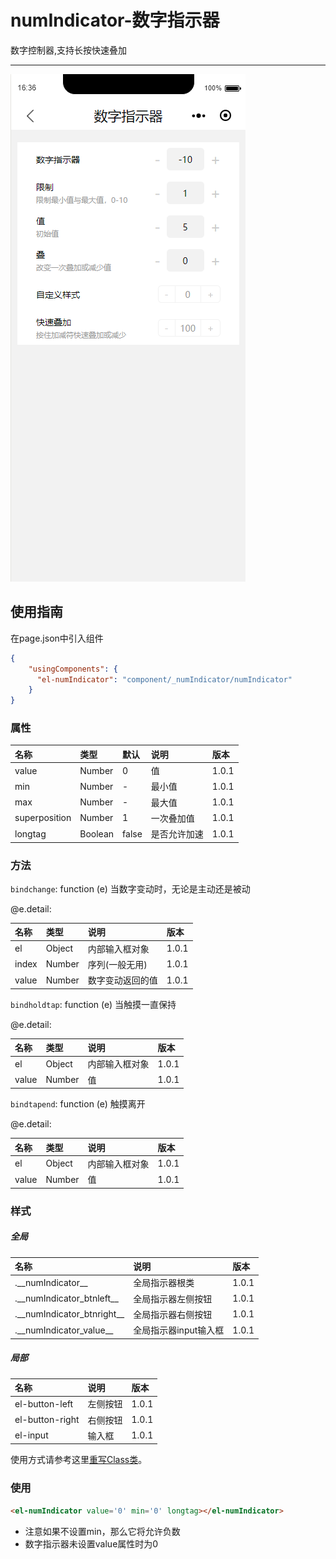 # numIndicator-数字指示器

数字控制器,支持长按快速叠加

---

![](/assets/number01.png)

## 使用指南

在page.json中引入组件

```json
{
    "usingComponents": {
      "el-numIndicator": "component/_numIndicator/numIndicator"
    }
}
```

### 属性

| 名称 | 类型 | 默认 | 说明 | 版本 |
| :--- | :--- | :--- | :--- | :--- |
| value | Number | 0 | 值 | 1.0.1 |
| min | Number | - | 最小值 | 1.0.1 |
| max | Number | - | 最大值 | 1.0.1 |
| superposition | Number | 1 | 一次叠加值 | 1.0.1 |
| longtag | Boolean | false | 是否允许加速 | 1.0.1 |

### 方法

`bindchange`: function \(e\) 当数字变动时，无论是主动还是被动

@e.detail:

| 名称 | 类型 | 说明 | 版本 |
| :--- | :--- | :--- | :--- |
| el | Object | 内部输入框对象 | 1.0.1 |
| index | Number | 序列\(一般无用\) | 1.0.1 |
| value | Number | 数字变动返回的值 | 1.0.1 |

`bindholdtap`: function \(e\) 当触摸一直保持

@e.detail:

| 名称 | 类型 | 说明 | 版本 |
| :--- | :--- | :--- | :--- |
| el | Object | 内部输入框对象 | 1.0.1 |
| value | Number | 值 | 1.0.1 |

`bindtapend`: function \(e\) 触摸离开

@e.detail:

| 名称 | 类型 | 说明 | 版本 |
| :--- | :--- | :--- | :--- |
| el | Object | 内部输入框对象 | 1.0.1 |
| value | Number | 值 | 1.0.1 |

### 样式

##### 全局

| 名称 | 说明 | 版本 |
| :--- | :--- | :--- |
| .\_\_numIndicator\_\_ | 全局指示器根类 | 1.0.1 |
| .\_\_numIndicator\_btnleft\_\_ | 全局指示器左侧按钮 | 1.0.1 |
| .\_\_numIndicator\_btnright\_\_ | 全局指示器右侧按钮 | 1.0.1 |
| .\_\_numIndicator\_value\_\_ | 全局指示器input输入框 | 1.0.1 |

##### 局部

| 名称 | 说明 | 版本 |
| :--- | :--- | :--- |
| el-button-left | 左侧按钮 | 1.0.1 |
| el-button-right | 右侧按钮 | 1.0.1 |
| el-input | 输入框 | 1.0.1 |

使用方式请参考这里[重写Class类](/zhong-xie-class-lei.md)。

### 使用

```html
<el-numIndicator value='0' min='0' longtag></el-numIndicator>
```

* 注意如果不设置min，那么它将允许负数
* 数字指示器未设置value属性时为0



